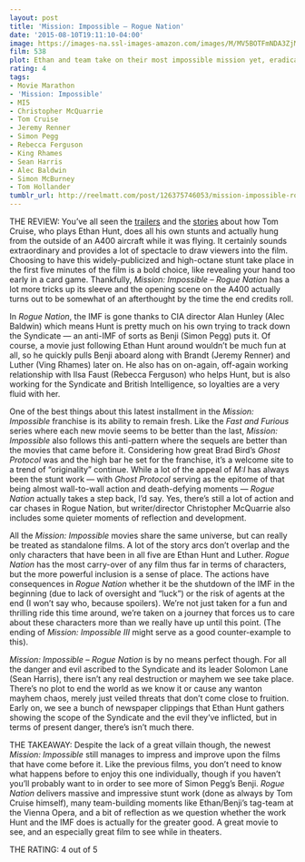 ```yaml
---
layout: post
title: 'Mission: Impossible – Rogue Nation'
date: '2015-08-10T19:11:10-04:00'
image: https://images-na.ssl-images-amazon.com/images/M/MV5BOTFmNDA3ZjMtN2Y0MC00NDYyLWFlY2UtNTQ4OTQxMmY1NmVjXkEyXkFqcGdeQXVyNTg4NDQ4NDY@._V1_UX182_CR0,0,182,268_AL_.jpg
film: 538
plot: Ethan and team take on their most impossible mission yet, eradicating the Syndicate - an International rogue organization as highly skilled as they are, committed to destroying the IMF.
rating: 4
tags:
- Movie Marathon
- 'Mission: Impossible'
- MI5
- Christopher McQuarrie
- Tom Cruise
- Jeremy Renner
- Simon Pegg
- Rebecca Ferguson
- King Rhames
- Sean Harris
- Alec Baldwin
- Simon McBurney
- Tom Hollander
tumblr_url: http://reelmatt.com/post/126375746053/mission-impossible-rogue-nation
---
```


THE REVIEW: You’ve all seen the [trailers][1] and the [stories][2] about how Tom Cruise, who plays Ethan Hunt, does all his own stunts and actually hung from the outside of an A400 aircraft while it was flying. It certainly sounds extraordinary and provides a lot of spectacle to draw viewers into the film. Choosing to have this widely-publicized and high-octane stunt take place in the first five minutes of the film is a bold choice, like revealing your hand too early in a card game. Thankfully, *Mission: Impossible – Rogue Nation* has a lot more tricks up its sleeve and the opening scene on the A400 actually turns out to be somewhat of an afterthought by the time the end credits roll.

In *Rogue Nation*, the IMF is gone thanks to CIA director Alan Hunley (Alec Baldwin) which means Hunt is pretty much on his own trying to track down the Syndicate — an anti-IMF of sorts as Benji (Simon Pegg) puts it. Of course, a movie just following Ethan Hunt around wouldn’t be much fun at all, so he quickly pulls Benji aboard along with Brandt (Jeremy Renner) and Luther (Ving Rhames) later on. He also has on on-again, off-again working relationship with Ilsa Faust (Rebecca Ferguson) who helps Hunt, but is also working for the Syndicate and British Intelligence, so loyalties are a very fluid with her.

One of the best things about this latest installment in the *Mission: Impossible* franchise is its ability to remain fresh. Like the *Fast and Furious* series where each new movie seems to be better than the last, *Mission: Impossible* also follows this anti-pattern where the sequels are better than the movies that came before it. Considering how great Brad Bird’s *Ghost Protocol* was and the high bar he set for the franchise, it’s a welcome site to a trend of “originality” continue. While a lot of the appeal of *M:I* has always been the stunt work — with *Ghost Protocol* serving as the epitome of that being almost wall-to-wall action and death-defying moments — *Rogue Nation* actually takes a step back, I’d say. Yes, there’s still a lot of action and car chases in Rogue Nation, but writer/director Christopher McQuarrie also includes some quieter moments of reflection and development.

All the *Mission: Impossible* movies share the same universe, but can really be treated as standalone films. A lot of the story arcs don’t overlap and the only characters that have been in all five are Ethan Hunt and Luther. *Rogue Nation* has the most carry-over of any film thus far in terms of characters, but the more powerful inclusion is a sense of place. The actions have consequences in *Rogue Nation* whether it be the shutdown of the IMF in the beginning (due to lack of oversight and “luck”) or the risk of agents at the end (I won’t say who, because spoilers). We’re not just taken for a fun and thrilling ride this time around, we’re taken on a journey that forces us to care about these characters more than we really have up until this point. (The ending of *Mission: Impossible III* might serve as a good counter-example to this).

*Mission: Impossible – Rogue Nation* is by no means perfect though. For all the danger and evil ascribed to the Syndicate and its leader Solomon Lane (Sean Harris), there isn’t any real destruction or mayhem we see take place. There’s no plot to end the world as we know it or cause any wanton mayhem chaos, merely just veiled threats that don’t come close to fruition. Early on, we see a bunch of newspaper clippings that Ethan Hunt gathers showing the scope of the Syndicate and the evil they’ve inflicted, but in terms of present danger, there’s isn’t much there.

THE TAKEAWAY: Despite the lack of a great villain though, the newest *Mission: Impossible* still manages to impress and improve upon the films that have come before it. Like the previous films, you don’t need to know what happens before to enjoy this one individually, though if you haven’t you’ll probably want to in order to see more of Simon Pegg’s Benji. *Rogue Nation* delivers massive and impressive stunt work (done as always by Tom Cruise himself), many team-building moments like Ethan/Benji’s tag-team at the Vienna Opera, and a bit of reflection as we question whether the work Hunt and the IMF does is actually for the greater good. A great movie to see, and an especially great film to see while in theaters.

THE RATING: 4 out of 5

[1]: https://www.youtube.com/watch?v=gOW_azQbOjw
[2]: http://www.latimes.com/entertainment/movies/la-et-mn-ca-sneaks-mi5-20150426-story.html